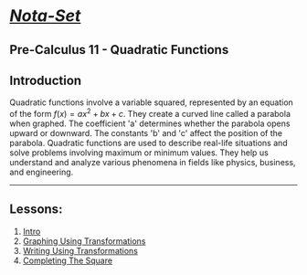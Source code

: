 # [***Nota-Set***](index.md)
## Pre-Calculus 11 - <i class="fa-solid fa-superscript"></i> Quadratic Functions
## **Introduction**

Quadratic functions involve a variable squared, represented by an equation of the form $f(x)=ax^2+bx+c$. They create a curved line called a parabola when graphed. The coefficient 'a' determines whether the parabola opens upward or downward. The constants 'b' and 'c' affect the position of the parabola. Quadratic functions are used to describe real-life situations and solve problems involving maximum or minimum values. They help us understand and analyze various phenomena in fields like physics, business, and engineering.

---

## **Lessons**:

1. [Intro](../../Notes/PC11/Quadratics/Quadratic%20Functions/Lesson%201%20(Intro%20to%20Quadratic%20Functions).html)
2. [Graphing Using Transformations](../../Notes/PC11/Quadratics/Quadratic%20Functions/Lesson%202%20(Graphing%20Using%20Transformations).html)
3. [Writing Using Transformations](../../Notes/PC11/Quadratics/Quadratic%20Functions/Lesson%203%20(Writing%20Equations%20Using%20Transformations).html)
4. [Completing The Square](../../Notes/PC11/Quadratics/Quadratic%20Functions/Lesson%204%20(Completing%20the%20Square).html)

<link rel="stylesheet" href="https://cdnjs.cloudflare.com/ajax/libs/font-awesome/6.3.0/css/all.min.css">